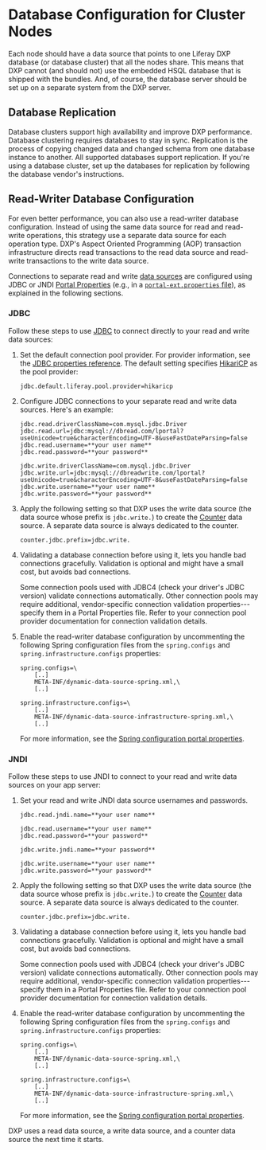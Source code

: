 # Database Configuration for Cluster Nodes

Each node should have a data source that points to one Liferay DXP database (or database cluster) that all the nodes share. This means that DXP cannot (and should not) use the embedded HSQL database that is shipped with the bundles. And, of course, the database server should be set up on a separate system from the DXP server.

## Database Replication
<!-- Does _everyone_ who uses DXP in a cluster need to setup a database cluster/replication? Why or why not? In what circumstances? Right now it reads like this is required for everyone. -->
Database clusters support high availability and improve DXP performance. Database clustering requires databases to stay in sync. Replication is the process of copying changed data and changed schema from one database instance to another. All supported databases support replication. If you're using a database cluster, set up the databases for replication by following the database vendor's instructions.

## Read-Writer Database Configuration

For even better performance, you can also use a read-writer database configuration. Instead of using the same data source for read and read-write operations, this strategy use a separate data source for each operation type. DXP's Aspect Oriented Programming (AOP) transaction infrastructure directs read transactions to the read data source and read-write transactions to the write data source.

<!-- diagram very much needed here. -->

Connections to separate read and write [data sources](https://docs.liferay.com/portal/7.3-latest/propertiesdoc/portal.properties.html#JDBC) are configured using JDBC or JNDI [Portal Properties](../../reference/portal-properties.md) (e.g., in a [`portal-ext.properties` file](../../reference/portal-properties.md)), as explained in the following sections.

### JDBC

Follow these steps to use [JDBC](../../installing-liferay/configuring-a-database.md) to connect directly to your read and write data sources:

1. Set the default connection pool provider. For provider information, see the [JDBC properties reference](https://docs.liferay.com/portal/7.3-latest/propertiesdoc/portal.properties.html#JDBC). The default setting specifies [HikariCP](https://github.com/brettwooldridge/HikariCP) as the pool provider:

    ```properties
    jdbc.default.liferay.pool.provider=hikaricp
    ```

1. Configure JDBC connections to your separate read and write data sources. Here's an example:

    ```properties
    jdbc.read.driverClassName=com.mysql.jdbc.Driver
    jdbc.read.url=jdbc:mysql://dbread.com/lportal?useUnicode=true&characterEncoding=UTF-8&useFastDateParsing=false
    jdbc.read.username=**your user name**
    jdbc.read.password=**your password**

    jdbc.write.driverClassName=com.mysql.jdbc.Driver
    jdbc.write.url=jdbc:mysql://dbreadwrite.com/lportal?useUnicode=true&characterEncoding=UTF-8&useFastDateParsing=false
    jdbc.write.username=**your user name**
    jdbc.write.password=**your password**
    ```

1. Apply the following setting so that DXP uses the write data source (the data source whose prefix is `jdbc.write.`) to create the [Counter](https://docs.liferay.com/portal/7.3-latest/propertiesdoc/portal.properties.html#Counter) data source. A separate data source is always dedicated to the counter.

    ```properties
    counter.jdbc.prefix=jdbc.write.
    ```

1. Validating a database connection before using it, lets you handle bad connections gracefully. Validation is optional and might have a small cost, but avoids bad connections.

    Some connection pools used with JDBC4 (check your driver's JDBC version) validate connections automatically. Other connection pools may require additional, vendor-specific connection validation properties---specify them in a Portal Properties file. Refer to your connection pool provider documentation for connection validation details.

1. Enable the read-writer database configuration by uncommenting the following Spring configuration files from the `spring.configs` and `spring.infrastructure.configs` properties:

    ```properties
    spring.configs=\
        [..]
        META-INF/dynamic-data-source-spring.xml,\
        [..]

    spring.infrastructure.configs=\
        [..]
        META-INF/dynamic-data-source-infrastructure-spring.xml,\
        [..]
    ```

    For more information, see the [Spring configuration portal properties](https://docs.liferay.com/portal/7.3-latest/propertiesdoc/portal.properties.html#Spring).

### JNDI

Follow these steps to use JNDI to connect to your read and write data sources on your app server:

1. Set your read and write JNDI data source usernames and passwords.

    ```properties
    jdbc.read.jndi.name=**your user name**

    jdbc.read.username=**your user name**
    jdbc.read.password=**your password**

    jdbc.write.jndi.name=**your password**

    jdbc.write.username=**your user name**
    jdbc.write.password=**your password**
    ```

1. Apply the following setting so that DXP uses the write data source (the data source whose prefix is `jdbc.write.`) to create the [Counter](https://docs.liferay.com/portal/7.3-latest/propertiesdoc/portal.properties.html#Counter) data source. A separate data source is always dedicated to the counter.

    ```properties
    counter.jdbc.prefix=jdbc.write.
    ```

1. Validating a database connection before using it, lets you handle bad connections gracefully. Validation is optional and might have a small cost, but avoids bad connections.

    Some connection pools used with JDBC4 (check your driver's JDBC version) validate connections automatically. Other connection pools may require additional, vendor-specific connection validation properties---specify them in a Portal Properties file. Refer to your connection pool provider documentation for connection validation details.

1. Enable the read-writer database configuration by uncommenting the following Spring configuration files from the `spring.configs` and `spring.infrastructure.configs` properties:

    ```properties
    spring.configs=\
        [..]
        META-INF/dynamic-data-source-spring.xml,\
        [..]

    spring.infrastructure.configs=\
        [..]
        META-INF/dynamic-data-source-infrastructure-spring.xml,\
        [..]
    ```

    For more information, see the [Spring configuration portal properties](https://docs.liferay.com/portal/7.3-latest/propertiesdoc/portal.properties.html#Spring).

DXP uses a read data source, a write data source, and a counter data source the next time it starts.
